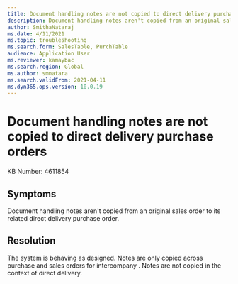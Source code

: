 ```yaml
---
title: Document handling notes are not copied to direct delivery purchase orders 
description: Document handling notes aren't copied from an original sales order to its related direct delivery purchase order.
author: SmithaNataraj
ms.date: 4/11/2021
ms.topic: troubleshooting
ms.search.form: SalesTable, PurchTable
audience: Application User
ms.reviewer: kamaybac
ms.search.region: Global
ms.author: smnatara
ms.search.validFrom: 2021-04-11
ms.dyn365.ops.version: 10.0.19
---
```


# Document handling notes are not copied to direct delivery purchase orders

KB Number: 4611854

## Symptoms

Document handling notes aren't copied from an original sales order to its related direct delivery purchase order.

## Resolution

The system is behaving as designed. Notes are only copied across purchase and sales orders <!-- KFM: what do you mean by "across purchase and sales orders"?  --> for intercompany <!-- KFM: intercompany what? sales orders? -->. Notes are not copied in the context of direct delivery. <!-- KFM: Are "notes" and "document handling note" always the same thing? -->
